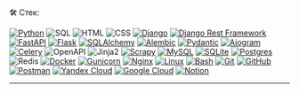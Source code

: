 🛠 Стек:

[![Python](https://img.shields.io/badge/python%20-%2314354C.svg?&style=for-the-badge&logo=python&logoColor=white)](https://docs.python.org/3/)
![SQL](https://img.shields.io/badge/SQL-3670A0?style=for-the-badge&logo=SQL&logoColor=ffdd54)
![HTML](https://img.shields.io/badge/html5%20-%23E34F26.svg?&style=for-the-badge&logo=html5&logoColor=white)
![CSS](https://img.shields.io/badge/css3%20-%231572B6.svg?&style=for-the-badge&logo=css3&logoColor=white)
[![Django](https://img.shields.io/badge/django-%23092E20.svg?style=for-the-badge&logo=django&logoColor=white)](https://docs.djangoproject.com/en/5.0/)
[![Django Rest Framework](https://img.shields.io/badge/DJANGO-REST-ff1709?style=for-the-badge&logo=django&logoColor=white&color=ff1709&labelColor=gray)](https://www.django-rest-framework.org/)
[![FastAPI](https://img.shields.io/badge/FastAPI-005571?style=for-the-badge&logo=fastapi)](https://fastapi.tiangolo.com/)
[![Flask](https://img.shields.io/badge/flask%20-%23000.svg?&style=for-the-badge&logo=flask&logoColor=white)](https://flask.palletsprojects.com/en/3.0.x/)
[![SQLAlchemy](https://img.shields.io/badge/SQLAlchemy-%23C71A36.svg?style=for-the-badge&logo=sqlalchemy&logoColor=white)](https://docs.sqlalchemy.org/)
[![Alembic](https://img.shields.io/badge/Alembic-%232C3E50.svg?style=for-the-badge)](https://alembic.sqlalchemy.org/)
[![Pydantic](https://img.shields.io/badge/Pydantic-%230071C5.svg?style=for-the-badge)](https://docs.pydantic.dev/latest/)
[![Aiogram](https://img.shields.io/badge/Aiogram-%233570B9.svg?style=for-the-badge&logo=telegram&logoColor=white)](https://docs.aiogram.dev/en/latest/)
[![Celery](https://img.shields.io/badge/Celery-%2300C7B7.svg?style=for-the-badge&logo=celery&logoColor=white)](https://docs.celeryq.dev/en/stable/)
![OpenAPI](https://img.shields.io/badge/OpenAPI/Swagger-85EA2D?style=for-the-badge&logo=swagger&logoColor=black)
![Jinja2](https://img.shields.io/badge/Jinja2-%23B41717.svg?style=for-the-badge)
[![Scrapy](https://img.shields.io/badge/Scrapy-63a359.svg?style=for-the-badge&logo=Scrapy&logoColor=white)](https://scrapy.org/)
[![MySQL](https://img.shields.io/badge/mysql-%2300f.svg?style=for-the-badge&logo=mysql&logoColor=white)](https://dev.mysql.com/doc/)
[![SQLite](https://img.shields.io/badge/sqlite-%2307405e.svg?style=for-the-badge&logo=sqlite&logoColor=white)](https://www.sqlite.org/docs.html)
[![Postgres](https://img.shields.io/badge/postgres-%23316192.svg?style=for-the-badge&logo=postgresql&logoColor=white)](https://www.postgresql.org/docs/)
![Redis](https://img.shields.io/badge/Redis-%23DC382D.svg?style=for-the-badge&logo=redis&logoColor=white)
[![Docker](https://img.shields.io/badge/docker-%230db7ed.svg?style=for-the-badge&logo=docker&logoColor=white)](https://docs.docker.com/desktop/)
[![Gunicorn](https://img.shields.io/badge/Gunicorn-%23009639.svg?style=for-the-badge&logo=Gunicorn&logoColor=white)](https://docs.gunicorn.org/en/stable/)
[![Nginx](https://img.shields.io/badge/nginx-%23009639.svg?style=for-the-badge&logo=nginx&logoColor=white)](https://nginx.org/en/docs/)
[![Linux](https://img.shields.io/badge/Linux-FCC624.svg?style=for-the-badge&logo=Linux&logoColor=black)](https://www.kernel.org/doc/html/v4.10/index.html)
[![Bash](https://img.shields.io/badge/Bash-%23000000.svg?style=for-the-badge&logo=Bash&logoColor=white)](https://www.gnu.org/savannah-checkouts/gnu/bash/manual/bash.html)
[![Git](https://img.shields.io/badge/Git-%230db7ed.svg?style=for-the-badge&logo=Git&logoColor=white)](https://git-scm.com/doc)
[![GitHub](https://img.shields.io/badge/github%20-%23121011.svg?&style=for-the-badge&logo=github&logoColor=white)](https://github.com/)
[![Postman](https://img.shields.io/badge/Postman-FF6C37?style=for-the-badge&logo=postman&logoColor=white)](https://www.postman.com/)
[![Yandex Cloud](https://img.shields.io/badge/Yandex%20Cloud%20-%23000.svg?&style=for-the-badge&logo=yandex-cloud&logoColor=blue)](https://yandex.cloud/ru/)
[![Google Cloud](https://img.shields.io/badge/Google%20Cloud%20-%234285F4.svg?&style=for-the-badge&logo=google-cloud&logoColor=white)](https://cloud.google.com/)
[![Notion](https://img.shields.io/badge/Notion-%23000000.svg?style=for-the-badge&logo=Notion&logoColor=white)](https://www.notion.so/)

---

